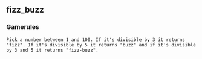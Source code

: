 ## fizz_buzz
### Gamerules
```Pick a number between 1 and 100. If it's divisible by 3 it returns "fizz". If it's divisible by 5 it returns "buzz" and if it's divisible by 3 and 5 it returns "fizz-buzz".```
